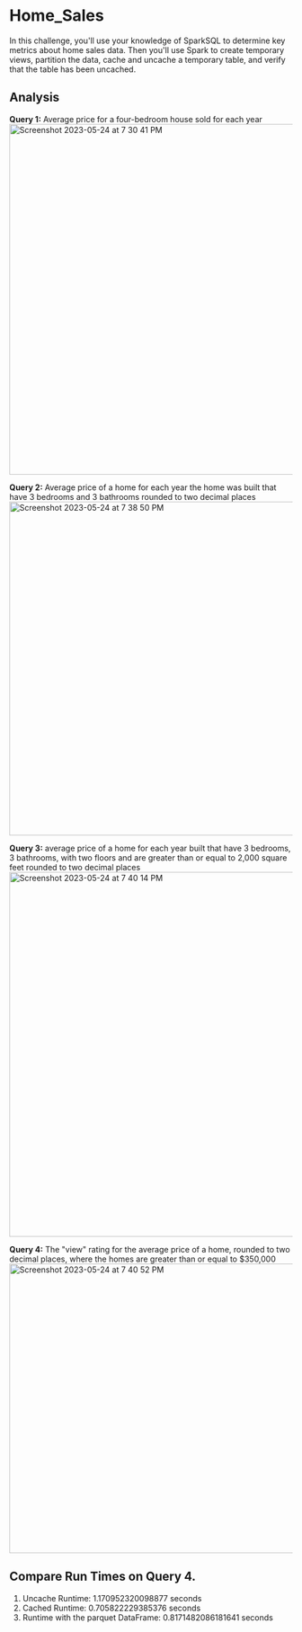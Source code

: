 # Home_Sales
In this challenge, you'll use your knowledge of SparkSQL to determine key metrics about home sales data. Then you'll use Spark to create temporary views, partition the data, cache and uncache a temporary table, and verify that the table has been uncached.
## Analysis
**Query 1:** Average price for a four-bedroom house sold for each year
<img width="624" alt="Screenshot 2023-05-24 at 7 30 41 PM" src="https://github.com/Jan0405/Home_Sales/assets/120051602/d501e66b-869c-4889-b5df-8e8b2b3ce908">

**Query 2:** Average price of a home for each year the home was built that have 3 bedrooms and 3 bathrooms rounded to two decimal places
<img width="594" alt="Screenshot 2023-05-24 at 7 38 50 PM" src="https://github.com/Jan0405/Home_Sales/assets/120051602/7e4127a8-00ee-494d-a3ff-3313bf943c59">

**Query 3:** average price of a home for each year built that have 3 bedrooms, 3 bathrooms, with two floors and are greater than or equal to 2,000 square feet rounded to two decimal places<img width="649" alt="Screenshot 2023-05-24 at 7 40 14 PM" src="https://github.com/Jan0405/Home_Sales/assets/120051602/a363aa44-98ec-4b5c-9853-cb66b9e3e4d4">

**Query 4:** The "view" rating for the average price of a home, rounded to two decimal places, where the homes are greater than or equal to $350,000<img width="515" alt="Screenshot 2023-05-24 at 7 40 52 PM" src="https://github.com/Jan0405/Home_Sales/assets/120051602/05a283bb-e0c2-4f03-9e13-b747cbf36953">

## Compare Run Times on Query 4.
1. Uncache Runtime: 1.170952320098877 seconds
2. Cached Runtime: 0.705822229385376 seconds
3. Runtime with the parquet DataFrame: 0.8171482086181641 seconds
